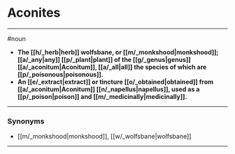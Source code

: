 # Aconites
---
#noun
- **The [[h/_herb|herb]] wolfsbane, or [[m/_monkshood|monkshood]]; [[a/_any|any]] [[p/_plant|plant]] of the [[g/_genus|genus]] [[a/_aconitum|Aconitum]], [[a/_all|all]] the species of which are [[p/_poisonous|poisonous]].**
- **An [[e/_extract|extract]] or tincture [[o/_obtained|obtained]] from [[a/_aconitum|Aconitum]] [[n/_napellus|napellus]], used as a [[p/_poison|poison]] and [[m/_medicinally|medicinally]].**
---
### Synonyms
- [[m/_monkshood|monkshood]], [[w/_wolfsbane|wolfsbane]]
---
